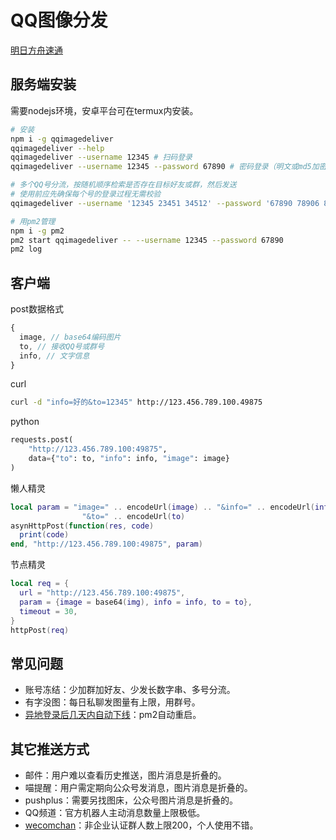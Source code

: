# QQ图像分发

[明日方舟速通](https://github.com/tkkcc/arknights)

## 服务端安装

需要nodejs环境，安卓平台可在termux内安装。

```sh
# 安装
npm i -g qqimagedeliver
qqimagedeliver --help
qqimagedeliver --username 12345 # 扫码登录
qqimagedeliver --username 12345 --password 67890 # 密码登录（明文或md5加密结果）

# 多个QQ号分流，按随机顺序检索是否存在目标好友或群，然后发送
# 使用前应先确保每个号的登录过程无需校验
qqimagedeliver --username '12345 23451 34512' --password '67890 78906 89067' --maxtry=2 --loglevel=warn

# 用pm2管理
npm i -g pm2
pm2 start qqimagedeliver -- --username 12345 --password 67890
pm2 log
```

## 客户端

post数据格式
```js
{
  image, // base64编码图片
  to, // 接收QQ号或群号
  info, // 文字信息
} 
```

curl
```sh
curl -d "info=好的&to=12345" http://123.456.789.100.49875
```

python
```python
requests.post(
    "http://123.456.789.100:49875",
    data={"to": to, "info": info, "image": image}
)
```

懒人精灵
```lua
local param = "image=" .. encodeUrl(image) .. "&info=" .. encodeUrl(info)
                "&to=" .. encodeUrl(to)
asynHttpPost(function(res, code)
  print(code)
end, "http://123.456.789.100:49875", param)
```

节点精灵
```lua
local req = {
  url = "http://123.456.789.100:49875",
  param = {image = base64(img), info = info, to = to},
  timeout = 30,
}
httpPost(req)
```

## 常见问题

- 账号冻结：少加群加好友、少发长数字串、多号分流。
- 有字没图：每日私聊发图量有上限，用群号。
- [异地登录后几天内自动下线](https://github.com/takayama-lily/oicq/issues/212)：pm2自动重启。

## 其它推送方式

- 邮件：用户难以查看历史推送，图片消息是折叠的。
- 喵提醒：用户需定期向公众号发消息，图片消息是折叠的。
- pushplus：需要另找图床，公众号图片消息是折叠的。
- QQ频道：官方机器人主动消息数量上限极低。
- [wecomchan](https://github.com/easychen/wecomchan)：非企业认证群人数上限200，个人使用不错。
